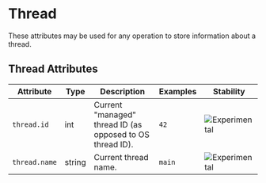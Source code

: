 <!--- Hugo front matter used to generate the website version of this page:
--->

# Thread

These attributes may be used for any operation to store information about a thread.

## Thread Attributes

<!-- semconv registry.thread(omit_requirement_level) -->
| Attribute  | Type | Description  | Examples  | Stability |
|---|---|---|---|---|
| `thread.id` | int | Current "managed" thread ID (as opposed to OS thread ID). | `42` | ![Experimental](https://img.shields.io/badge/-experimental-blue) |
| `thread.name` | string | Current thread name. | `main` | ![Experimental](https://img.shields.io/badge/-experimental-blue) |
<!-- endsemconv -->
